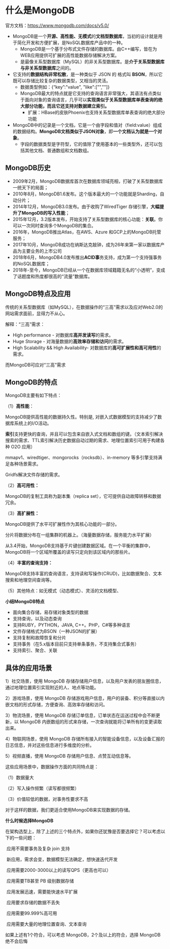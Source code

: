 # 什么是MongoDB

官方文档：https://www.mongodb.com/docs/v5.0/

-   MongoDB是一个**开源、高性能、无模式**的**文档型数据库**，当初的设计就是用于简化开发和方便扩展，是NoSQL数据库产品中的一种。
    -   MongoDB是一个基于分布式文件存储的数据库。由C++编写，皆在为WEB应用提供可扩展的高性能数据存储解决方案。
    -   是最像关系型数据库（MySQL）的非关系型数据库。是**介于关系型数据库与非关系型数据库**之间的。
-   它支持的**数据结构非常松散**，是一种类似于 JSON 的 格式叫 **BSON**，所以它既可以存储比较复杂的数据类型，又相当的灵活。 
    -   数据类型例如：{“key”:"value", "like":["",""]}
    -   MongoDB最大的特点就是它支持的查询语言非常强大，其语法有点类似于面向对象的查询语言，几乎可以**实现类似于关系型数据库单表查询的绝大部分功能，而且它还支持对数据建立索引。**
        -   扩展：HBase的皮肤Phoenix也支持关系型数据库单表查询的绝大部分功能
-   MongoDB中的记录是一个文档，它是一个由字段和值对（field:value）组成的数据结构。**MongoDB文档类似于JSON对象**，即**一个文档认为就是一个对象**。
    -   字段的数据类型是字符型，它的值除了使用基本的一些类型外，还可以包括其他文档、普通数组和文档数组。

## MongoDB历史

-   2009年2月，MongoDB数据库首次在数据库领域亮相，打破了关系型数据库一统天下的局面；
-   2010年8月，MongoDB1.6发布。这个版本最大的一个功能就是Sharding，自动分片；
-   2014年12月，MongoDB3.0发布。由于收购了WiredTiger 存储引擎，**大幅提升了MongoDB的写入性能**；
-   2015年12月，3.2版本发布，开始支持了关系型数据库的核心功能：**关联**。你可以一次同时查询多个MongoDB的集合。
-   2016年，MongoDB推出Atlas，在AWS、Azure 和GCP上的MongoDB托管服务；
-   2017年10月，MongoDB成功在纳斯达克敲钟，成为26年来第一家以数据库产品为主要业务的上市公司
-   2018年6月，MongoDB4.0发布推出**ACID事**务支持，成为第一个支持强事务的NoSQL数据库；
-   2018年-至今，MongoDB已经从一个在数据库领域籍籍无名的“小透明”，变成了话题度和热度都很高的“流量”数据库。



## MongoDB特点及应用

传统的关系型数据库（如MySQL），在数据操作的“三高”需求以及应对Web2.0的网站需求面前，显得力不从心。 

解释：“三高”需求： 

-   High performance - 对数据库**高并发读写**的需求。 
-   Huge Storage - 对海量数据的**高效率存储和访问**的需求。 
-   High Scalability && High Availability- 对数据库的**高可扩展性和高可用性**的需求。 

而MongoDB可应对“三高”需求

## MongoDB的特点

MongoDB主要有如下特点： 

（1）**高性能**： 

MongoDB提供高性能的数据持久性。特别是, 对嵌入式数据模型的支持减少了数据库系统上的I/O活动。 

**索引**支持更快的查询，并且可以包含来自嵌入式文档和数组的键。（文本索引解决搜索的需求、TTL索引解决历史数据自动过期的需求、地理位置索引可用于构建各种 O2O 应用） 

mmapv1、wiredtiger、mongorocks（rocksdb）、in-memory 等多引擎支持满足各种场景需求。 

Gridfs解决文件存储的需求。 

（2）**高可用性：** 

MongoDB的复制工具称为副本集（replica set），它可提供自动故障转移和数据冗余。 

（3）**高扩展性：** 

MongoDB提供了水平可扩展性作为其核心功能的一部分。 

分片将数据分布在一组集群的机器上。（海量数据存储，服务能力水平扩展） 

从3.4开始，MongoDB支持基于片键创建数据区域。在一个平衡的集群中，MongoDB将一个区域所覆盖的读写只定向到该区域内的那些片。 

（4）**丰富的查询支持：** 

MongoDB支持丰富的查询语言，支持读和写操作(CRUD)，比如数据聚合、文本搜索和地理空间查询等。 

（5）其他特点：如无模式（动态模式）、灵活的文档模型、 

**小结MongoDB特点**

-   面向集合存储，易存储对象类型的数据
-   支持查询，以及动态查询
-   支持RUBY，PYTHON，JAVA, C++。PHP，C#等多种语言
-   文件存储格式为BSON（一种JSON的扩展）
-   支持复制和故障恢复和分片
-   支持事务（在5.x版本目前只支持单条事务，不支持集合式事务）
-   支持索引、聚合、关联

## 具体的应用场景

1）社交场景，使用 MongoDB 存储存储用户信息，以及用户发表的朋友圈信息，通过地理位置索引实现附近的人、地点等功能。 

2）游戏场景，使用 MongoDB 存储游戏用户信息，用户的装备、积分等直接以内嵌文档的形式存储，方便查询、高效率存储和访问。 

3）物流场景，使用 MongoDB 存储订单信息，订单状态在运送过程中会不断更新，以 MongoDB 内嵌数组的形式来存储，一次查询就能将订单所有的变更读取出来。 

4）物联网场景，使用 MongoDB 存储所有接入的智能设备信息，以及设备汇报的日志信息，并对这些信息进行多维度的分析。 

5）视频直播，使用 MongoDB 存储用户信息、点赞互动信息等。 

这些应用场景中，数据操作方面的共同特点是： 

（1）数据量大 

（2）写入操作频繁（读写都很频繁） 

（3）价值较低的数据，对事务性要求不高 

对于这样的数据，我们更适合使用MongoDB来实现数据的存储。 

**什么时候选择MongoDB** 

在架构选型上，除了上述的三个特点外，如果你还犹豫是否要选择它？可以考虑以下的一些问题： 

​	应用不需要事务及复杂 join 支持 

​	新应用，需求会变，数据模型无法确定，想快速迭代开发 

​	应用需要2000-3000以上的读写QPS（更高也可以） 

​	应用需要TB甚至 PB 级别数据存储 

​	应用发展迅速，需要能快速水平扩展 

​	应用要求存储的数据不丢失 

​	应用需要99.999%高可用 

​	应用需要大量的地理位置查询、文本查询 

如果上述有1个符合，可以考虑 MongoDB，2个及以上的符合，选择 MongoDB 绝不会后悔



